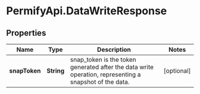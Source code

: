 # PermifyApi.DataWriteResponse

## Properties

Name | Type | Description | Notes
------------ | ------------- | ------------- | -------------
**snapToken** | **String** | snap_token is the token generated after the data write operation, representing a snapshot of the data. | [optional] 


